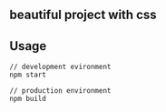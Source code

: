 ## beautiful project with css

## Usage

```
// development evironment
npm start

// production environment
npm build
```